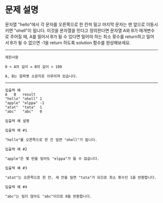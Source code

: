 # 문제 설명

문자열 "hello"에서 각 문자를 오른쪽으로 한 칸씩 밀고 마지막 문자는 맨 앞으로 이동시키면 "ohell"이 됩니다. 이것을 문자열을 민다고 정의한다면 문자열 A와 B가 매개변수로 주어질 때, A를 밀어서 B가 될 수 있다면 밀어야 하는 최소 횟수를 return하고 밀어서 B가 될 수 없으면 -1을 return 하도록 solution 함수를 완성해보세요.

---

```
제한사항

0 < A의 길이 = B의 길이 < 100

A, B는 알파벳 소문자로 이루어져 있습니다.
```

---

```
입출력 예
A	B	result
"hello"	"ohell"	1
"apple"	"elppa"	-1
"atat"	"tata"	1
"abc"	"abc"	0

입출력 예 설명

입출력 예 #1

"hello"를 오른쪽으로 한 칸 밀면 "ohell"가 됩니다.

입출력 예 #2

"apple"은 몇 번을 밀어도 "elppa"가 될 수 없습니다.

입출력 예 #3

"atat"는 오른쪽으로 한 칸, 세 칸을 밀면 "tata"가 되므로 최소 횟수인 1을 반환합니다.

입출력 예 #4

"abc"는 밀지 않아도 "abc"이므로 0을 반환합니다.
```
